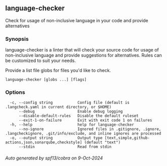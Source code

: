 <!-- markdownlint-disable -->
<!-- This page is autogenerated by cmd/docs/main.go. DO NOT EDIT! -->

## language-checker

Check for usage of non-inclusive language in your code and provide alternatives

### Synopsis


language-checker is a linter that will check your source code for usage of non-inclusive
language and provide suggestions for alternatives. Rules can be customized
to suit your needs.

Provide a list file globs for files you'd like to check.

```
language-checker [globs ...] [flags]
```

### Options

```
  -c, --config string           Config file (default is .langcheck.yaml in current directory, or $HOME)
      --debug                   Enable debug logging
      --disable-default-rules   Disable the default ruleset
      --exit-1-on-failure       Exit with exit code 1 on failures
  -h, --help                    help for language-checker
      --no-ignore               Ignored files in .gitignore, .ignore, .langcheckignore, .git/info/exclude, and inline ignores are processed
  -o, --output string           Output type [text,simple,github-actions,json,sonarqube,checkstyle] (default "text")
      --stdin                   Read from stdin
```

###### Auto generated by spf13/cobra on 9-Oct-2024
